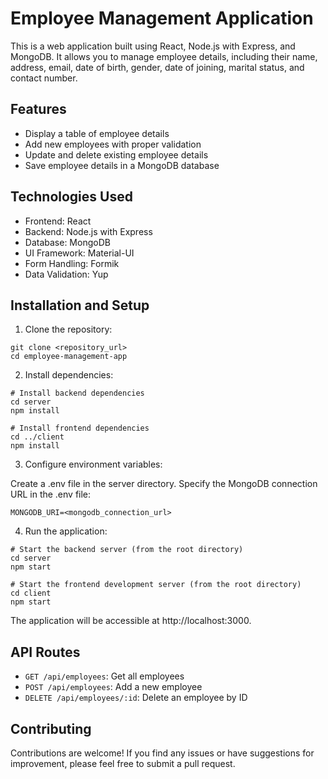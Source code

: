 # Employee Management Application

This is a web application built using React, Node.js with Express, and MongoDB. It allows you to manage employee details, including their name, address, email, date of birth, gender, date of joining, marital status, and contact number.

## Features

- Display a table of employee details
- Add new employees with proper validation
- Update and delete existing employee details
- Save employee details in a MongoDB database

## Technologies Used

- Frontend: React
- Backend: Node.js with Express
- Database: MongoDB
- UI Framework: Material-UI
- Form Handling: Formik
- Data Validation: Yup

## Installation and Setup

1. Clone the repository:

```shell
git clone <repository_url>
cd employee-management-app
```

2. Install dependencies:

```shell
# Install backend dependencies
cd server
npm install

# Install frontend dependencies
cd ../client
npm install
```

3. Configure environment variables:

Create a .env file in the server directory.
Specify the MongoDB connection URL in the .env file:

```shell
MONGODB_URI=<mongodb_connection_url>
```

4. Run the application:

```shell
# Start the backend server (from the root directory)
cd server
npm start

# Start the frontend development server (from the root directory)
cd client
npm start
```

The application will be accessible at http://localhost:3000.

## API Routes

- `GET /api/employees`: Get all employees
- `POST /api/employees`: Add a new employee
- `DELETE /api/employees/:id`: Delete an employee by ID

## Contributing

Contributions are welcome! If you find any issues or have suggestions for improvement, please feel free to submit a pull request.
